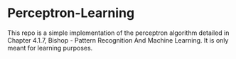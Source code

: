 # Perceptron-Learning

This repo is a simple implementation of the perceptron algorithm detailed in Chapter 4.1.7, Bishop - Pattern Recognition And Machine Learning. It is only meant for learning purposes.
